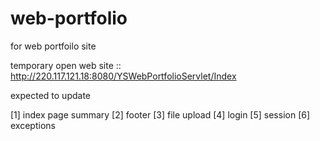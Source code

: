 # web-portfolio
for web portfoilo site

temporary open web site :: http://220.117.121.18:8080/YSWebPortfolioServlet/Index

expected to update

[1] index page summary
[2] footer 
[3] file upload
[4] login
[5] session
[6] exceptions
